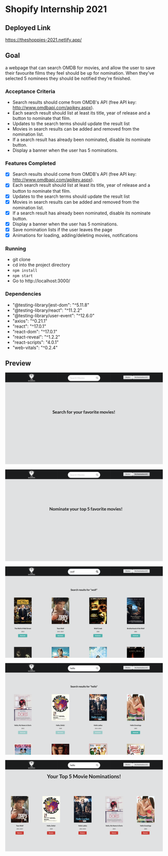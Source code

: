 # Shopify Internship 2021

## Deployed Link

https://theshoppies-2021.netlify.app/

## Goal
a webpage that can search OMDB for movies, and allow the user to save their favourite films they feel should be up for nomination. When they've selected 5 nominees they should be notified they're finished.

### Acceptance Criteria
* Search results should come from OMDB's API (free API key: http://www.omdbapi.com/apikey.aspx).
* Each search result should list at least its title, year of release and a button to nominate that film.
* Updates to the search terms should update the result list
* Movies in search results can be added and removed from the nomination list.
* If a search result has already been nominated, disable its nominate button.
* Display a banner when the user has 5 nominations.

### Features Completed
* [x] Search results should come from OMDB's API (free API key: http://www.omdbapi.com/apikey.aspx).
* [x] Each search result should list at least its title, year of release and a button to nominate that film.
* [x] Updates to the search terms should update the result list
* [x] Movies in search results can be added and removed from the nomination list.
* [x] If a search result has already been nominated, disable its nominate button.
* [x] Display a banner when the user has 5 nominations.
* [x] Save nomination lists if the user leaves the page
* [x] Animations for loading, adding/deleting movies, notifications
### Running

* git clone
* cd into the project directory
* ```npm install```
* ```npm start```
* Go to http://localhost:3000/

### Dependencies
* "@testing-library/jest-dom": "^5.11.8"
* "@testing-library/react": "^11.2.2"
* "@testing-library/user-event": "^12.6.0"
* "axios": "^0.21.1"
* "react": "^17.0.1"
* "react-dom": "^17.0.1"
* "react-reveal": "^1.2.2"
* "react-scripts": "4.0.1"
* "web-vitals": "^0.2.4"

## Preview


![alt text](https://github.com/SohamDutta1216/theShoppies/blob/main/public/screenshot1.jpg?raw=true)


![alt text](https://github.com/SohamDutta1216/theShoppies/blob/main/public/screenshot2.jpg?raw=true)

![alt text](https://github.com/SohamDutta1216/theShoppies/blob/main/public/screenshot3.jpg?raw=true)

![alt text](https://github.com/SohamDutta1216/theShoppies/blob/main/public/screenshot4.jpg?raw=true)

![alt text](https://github.com/SohamDutta1216/theShoppies/blob/main/public/screenshot5.jpg?raw=true)